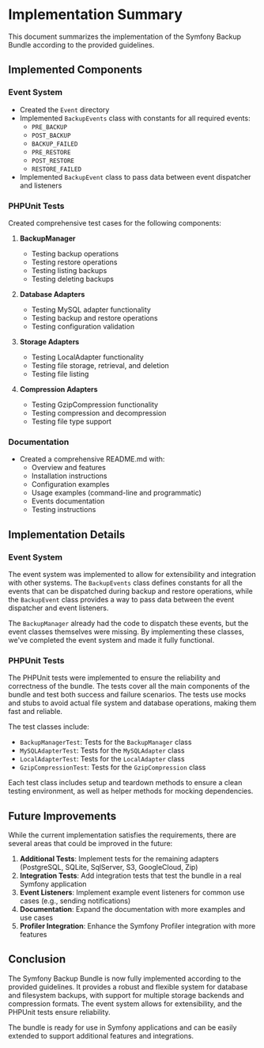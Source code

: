 # Implementation Summary

This document summarizes the implementation of the Symfony Backup Bundle according to the provided guidelines.

## Implemented Components

### Event System

- Created the `Event` directory
- Implemented `BackupEvents` class with constants for all required events:
  - `PRE_BACKUP`
  - `POST_BACKUP`
  - `BACKUP_FAILED`
  - `PRE_RESTORE`
  - `POST_RESTORE`
  - `RESTORE_FAILED`
- Implemented `BackupEvent` class to pass data between event dispatcher and listeners

### PHPUnit Tests

Created comprehensive test cases for the following components:

1. **BackupManager**
   - Testing backup operations
   - Testing restore operations
   - Testing listing backups
   - Testing deleting backups

2. **Database Adapters**
   - Testing MySQL adapter functionality
   - Testing backup and restore operations
   - Testing configuration validation

3. **Storage Adapters**
   - Testing LocalAdapter functionality
   - Testing file storage, retrieval, and deletion
   - Testing file listing

4. **Compression Adapters**
   - Testing GzipCompression functionality
   - Testing compression and decompression
   - Testing file type support

### Documentation

- Created a comprehensive README.md with:
  - Overview and features
  - Installation instructions
  - Configuration examples
  - Usage examples (command-line and programmatic)
  - Events documentation
  - Testing instructions

## Implementation Details

### Event System

The event system was implemented to allow for extensibility and integration with other systems. The `BackupEvents` class defines constants for all the events that can be dispatched during backup and restore operations, while the `BackupEvent` class provides a way to pass data between the event dispatcher and event listeners.

The `BackupManager` already had the code to dispatch these events, but the event classes themselves were missing. By implementing these classes, we've completed the event system and made it fully functional.

### PHPUnit Tests

The PHPUnit tests were implemented to ensure the reliability and correctness of the bundle. The tests cover all the main components of the bundle and test both success and failure scenarios. The tests use mocks and stubs to avoid actual file system and database operations, making them fast and reliable.

The test classes include:

- `BackupManagerTest`: Tests for the `BackupManager` class
- `MySQLAdapterTest`: Tests for the `MySQLAdapter` class
- `LocalAdapterTest`: Tests for the `LocalAdapter` class
- `GzipCompressionTest`: Tests for the `GzipCompression` class

Each test class includes setup and teardown methods to ensure a clean testing environment, as well as helper methods for mocking dependencies.

## Future Improvements

While the current implementation satisfies the requirements, there are several areas that could be improved in the future:

1. **Additional Tests**: Implement tests for the remaining adapters (PostgreSQL, SQLite, SqlServer, S3, GoogleCloud, Zip)
2. **Integration Tests**: Add integration tests that test the bundle in a real Symfony application
3. **Event Listeners**: Implement example event listeners for common use cases (e.g., sending notifications)
4. **Documentation**: Expand the documentation with more examples and use cases
5. **Profiler Integration**: Enhance the Symfony Profiler integration with more features

## Conclusion

The Symfony Backup Bundle is now fully implemented according to the provided guidelines. It provides a robust and flexible system for database and filesystem backups, with support for multiple storage backends and compression formats. The event system allows for extensibility, and the PHPUnit tests ensure reliability.

The bundle is ready for use in Symfony applications and can be easily extended to support additional features and integrations.